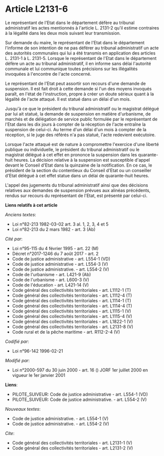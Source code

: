 # Article L2131-6

Le représentant de l'Etat dans le département défère au tribunal administratif les actes mentionnés à l'article L. 2131-2
qu'il estime contraires à la légalité dans les deux mois suivant leur transmission. 

Sur demande du maire, le représentant de l'Etat dans le département l'informe de son intention de ne pas déférer au tribunal
administratif un acte des autorités communales qui lui a été transmis en application des articles L. 2131-1 à L. 2131-5.
Lorsque le représentant de l'Etat dans le département défère un acte au tribunal administratif, il en informe sans délai
l'autorité communale et lui communique toutes précisions sur les illégalités invoquées à l'encontre de l'acte concerné. 

Le représentant de l'Etat peut assortir son recours d'une demande de suspension. Il est fait droit à cette demande si l'un
des moyens invoqués paraît, en l'état de l'instruction, propre à créer un doute sérieux quant à la légalité de l'acte
attaqué. Il est statué dans un délai d'un mois. 

Jusqu'à ce que le président du tribunal administratif ou le magistrat délégué par lui ait statué, la demande de suspension en
matière d'urbanisme, de marchés et de délégation de service public formulée par le représentant de l'Etat dans les dix jours
à compter de la réception de l'acte entraîne la suspension de celui-ci. Au terme d'un délai d'un mois à compter de la
réception, si le juge des référés n'a pas statué, l'acte redevient exécutoire. 

Lorsque l'acte attaqué est de nature à compromettre l'exercice d'une liberté publique ou individuelle, le président du
tribunal administratif ou le magistrat délégué à cet effet en prononce la suspension dans les quarante-huit heures. La
décision relative à la suspension est susceptible d'appel devant le Conseil d'Etat dans la quinzaine de la notification. En
ce cas, le président de la section du contentieux du Conseil d'Etat ou un conseiller d'Etat délégué à cet effet statue dans
un délai de quarante-huit heures.

L'appel des jugements du tribunal administratif ainsi que des décisions relatives aux demandes de suspension prévues aux
alinéas précédents, rendus sur recours du représentant de l'Etat, est présenté par celui-ci.

**Liens relatifs à cet article**

_Anciens textes_:

  - Loi n°82-213 1982-03-02 art. 3 al. 1, 2, 3, 4 et 5
  - Loi n°82-213 du 2 mars 1982 - art. 3 (Ab)

_Cité par_:

  - Loi n°95-115 du 4 février 1995 - art. 22 (M)
  - Décret n°2017-1246 du 7 août 2017 - art. 2
  - Code de justice administrative - art. L554-1 (VD)
  - Code de justice administrative - art. L554-3 (V)
  - Code de justice administrative. - art. L554-2 (V)
  - Code de l'urbanisme - art. L421-9 (Ab)
  - Code de l'urbanisme - art. L600-3 (V)
  - Code de l'éducation - art. L421-14 (V)
  - Code général des collectivités territoriales - art. L1112-1 (T)
  - Code général des collectivités territoriales - art. L1112-4 (T)
  - Code général des collectivités territoriales - art. L1114-1 (T)
  - Code général des collectivités territoriales - art. L1114-4 (T)
  - Code général des collectivités territoriales - art. L1115-1 (V)
  - Code général des collectivités territoriales - art. L1115-4 (V)
  - Code général des collectivités territoriales - art. L1822-1 (V)
  - Code général des collectivités territoriales - art. L2131-8 (V)
  - Code rural et de la pêche maritime - art. R112-2-4 (V)

_Codifié par_:

  - Loi n°96-142 1996-02-21

_Modifié par_:

  - Loi n°2000-597 du 30 juin 2000 - art. 16 () JORF 1er juillet 2000 en vigueur le 1er janvier 2001

**Liens**:

  - PILOTE_SUIVEUR: Code de justice administrative - art. L554-1 (VD)
  - PILOTE_SUIVEUR: Code de justice administrative. - art. L554-2 (V)

_Nouveaux textes_:

  - Code de justice administrative. - art. L554-1 (V)
  - Code de justice administrative. - art. L554-2 (V)

_Cite_:

  - Code général des collectivités territoriales - art. L2131-1 (V)
  - Code général des collectivités territoriales - art. L2131-2 (V)

